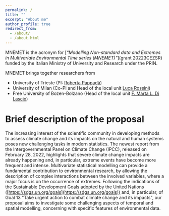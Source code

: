 ```yaml
---
permalink: /
title: ""
excerpt: "About me"
author_profile: true
redirect_from: 
  - /about/
  - /about.html
---
```



MNEMET is the acronym for [*“Modelling Non-standard data and Extremes in Multivariate Environmental Time series (MNEMET)”*](grant 20223CEZSR) funded by the Italian Ministry of University and Research under the PRIN.

MNEMET brings together researchers from
* University of Trieste (PI: [Roberta Pappadà](https://deams.units.it/it/dipartimento/persone/personale-docente))
* University of Milan (Co-PI and Head of the local unit [Luca Rossini](https://rossiniluca.github.io/web//))
* Free University of Bozen-Bolzano (Head of the local unit [F. Marta L. Di Lascio](http://www.fmldilascio.it/))

Brief description of the proposal
======

The increasing interest of the scientific community in developing methods to assess climate change and its impacts on the natural and human systems poses new challenging tasks in modern statistics. The newest report from the Intergovernmental Panel on Climate Change (IPCC), released on February 28, 2022, highlights that severe climate change impacts are already happening and, in particular, extreme events have become more frequent and intense.
Multivariate statistical modelling can provide a fundamental contribution to environmental research, by allowing the description of complex interactions between the involved variables, where a major focus is on the occurrence of extremes. Following the indications of the Sustainable Development Goals adopted by the United Nations ([https://sdgs.un.org/goals](https://sdgs.un.org/goals)) and, in particular, of Goal 13 "Take urgent action to combat climate change and its impacts", our proposal aims to investigate some challenging aspects of temporal and spatial modelling, concerning with specific features of environmental data.
